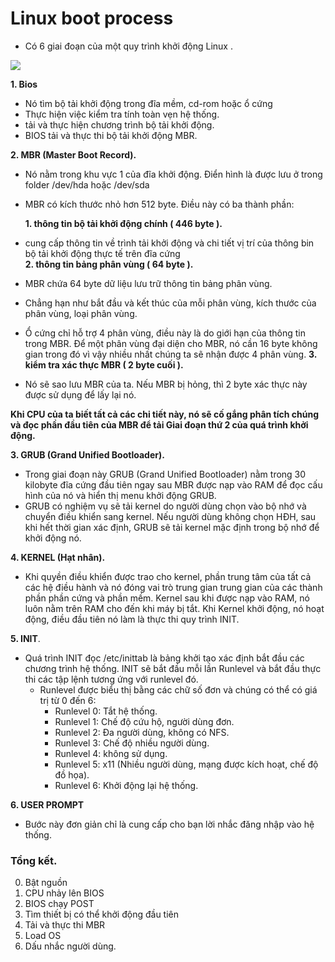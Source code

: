 # Linux boot process

- Có 6 giai đoạn của một quy trình khởi động Linux .

![](https://www.linuxnix.com/wp-content/uploads/2013/04/Linux-Booting-process.png)

**1. Bios**
-  Nó tìm bộ tải khởi động trong đĩa mềm, cd-rom hoặc ổ cứng
-  Thực hiện việc kiểm tra tính toàn vẹn hệ thống.
-  tải và thực hiện chương trình bộ tải khởi động.
-  BIOS tải và thực thi bộ tải khởi động MBR.

**2. MBR (Master Boot Record).**
- Nó nằm trong khu vực 1 của đĩa khởi động. Điển hình là được lưu ở trong folder /dev/hda hoặc /dev/sda
- MBR có kích thước nhỏ hơn 512 byte. Điều này có ba thành phần:

   **1. thông tin bộ tải khởi động chính ( 446 byte ).**
- cung cấp thông tin về trình tải khởi động và chi tiết vị trí của thông bin bộ tải khởi động thực tế trên đĩa cứng   
   **2. thông tin bảng phân vùng ( 64 byte ).**
- MBR chứa 64 byte dữ liệu lưu trữ thông tin bảng phân vùng.
- Chẳng hạn như bắt đầu và kết thúc của mỗi phân vùng, kích thước của phân vùng, loại phân vùng.
- Ổ cứng chỉ hỗ trợ 4 phân vùng, điều này là do giới hạn của thông tin trong MBR. Để một phân vùng đại diện cho MBR, nó cần 16 byte không gian trong đó vì vậy nhiều nhất chúng ta sẽ nhận được 4 phân vùng.
   **3. kiểm tra xác thực MBR  ( 2 byte cuối ).**
-  Nó sẽ sao lưu MBR của ta.  Nếu MBR bị hỏng, thì 2 byte xác thực này được sử dụng để lấy lại nó.

**Khi CPU của ta biết tất cả các chi tiết này, nó sẽ cố gắng phân tích chúng và đọc phần đầu tiên của MBR để tải Giai đoạn thứ 2 của quá trình khởi động.**

**3. GRUB (Grand Unified Bootloader).**
- Trong giai đoạn này GRUB (Grand Unified Bootloader) nằm trong 30 kilobyte đĩa cứng đầu tiên ngay sau MBR được nạp vào RAM để đọc cấu hình của nó và hiển thị menu khởi động GRUB.
- GRUB có nghiệm vụ sẽ tải kernel do người dùng chọn vào bộ nhớ và chuyển điều khiển sang kernel. Nếu người dùng không chọn HĐH, sau khi hết thời gian xác định, GRUB sẽ tải kernel mặc định trong bộ nhớ để khởi động nó.

**4. KERNEL (Hạt nhân).**
- Khi quyền điều khiển được trao cho kernel, phần trung tâm của tất cả các hệ điều hành và nó đóng vai trò trung gian trung gian của các thành phần phần cứng và phần mềm. Kernel sau khi được nạp vào RAM, nó luôn nằm trên RAM cho đến khi máy bị tắt. Khi Kernel khởi động, nó hoạt động, điều đầu tiên nó làm là thực thi quy trình INIT.

**5. INIT**.
- Quá trình INIT đọc /etc/inittab là bảng khởi tạo xác định bắt đầu các chương trình hệ thống. INIT sẽ bắt đầu mỗi lần Runlevel và bắt đầu thực thi các tập lệnh tương ứng với runlevel đó.
  -  Runlevel được biểu thị bằng các chữ số đơn và chúng có thể có giá trị từ 0 đến 6:
     - Runlevel 0: Tắt hệ thống.
     - Runlevel 1: Chế độ cứu hộ, người dùng đơn.
     - Runlevel 2: Đa người dùng, không có NFS.
     - Runlevel 3: Chế độ nhiều người dùng.
     - Runlevel 4: không sử dụng.
     - Runlevel 5: x11 (Nhiều người dùng, mạng được kích hoạt, chế độ đồ họa).
     - Runlevel 6: Khởi động lại hệ thống.
 
**6. USER PROMPT**
- Bước này đơn giản chỉ là cung cấp cho bạn lời nhắc đăng nhập vào hệ thống.


### Tổng kết.

0. Bật nguồn 
1. CPU nhảy lên BIOS 
2. BIOS chạy POST 
3. Tìm thiết bị có thể khởi động đầu tiên 
4. Tải và thực thi MBR 
5. Load OS 
6. Dấu nhắc người dùng.